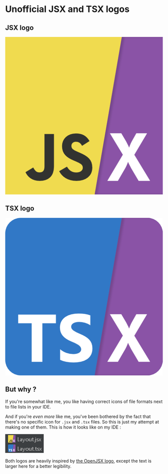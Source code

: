 # Unofficial JSX and TSX logos

## JSX logo

![JSX logo](jsx-logo-512.png "JSX logo")

## TSX logo

![TSX logo](tsx-logo-512.png "TSX logo")

## But why ?

If you're somewhat like me, you like having correct icons of file formats next to file lists in your IDE.

And if you're *even more* like me, you've been bothered by the fact that there's no specific icon for `.jsx` and `.tsx` files.
So this is just my attempt at making one of them.
This is how it looks like on my IDE :

![Screenshot](example.png "Screenshot")

Both logos are heavily inspired by [the OpenJSX logo](https://github.com/OpenJSX/logo), except the text is larger here for a better legibility.
